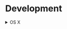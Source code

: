 # Development

<details>
  <summary>OS X</summary>

 - install [homebrew][link#homebrew]

    ```bash
    /bin/bash -c "$(curl -fsSL https://raw.githubusercontent.com/Homebrew/install/HEAD/install.sh)"
    ```

- install [qemu][link#qemu]

    ```bash
    brew install qemu
    ```
- install [vagrant][link#vagrant]

    ```bash
    brew install --cask vagrant && \
    brew install libiconv gcc libvirt
    ```

- update path 

    ```bash
    echo 'export PATH="/usr/local/opt/libiconv/bin:$PATH"' >> ~/.zshrc  && \
    echo 'export LDFLAGS="-L/usr/local/opt/libiconv/lib"' >> ~/.zshrc && \
    echo 'export CPPFLAGS="-I/usr/local/opt/libiconv/include"' >> ~/.zshrc && \
    echo 'export VAGRANT_DEFAULT_PROVIDER=kvm' >> ~/.zshrc
    ```

- install [vagrant-libvirt][link#vagrant-libvirt]

    1. find out `ruby version` 

    ```bash
    /opt/vagrant/embedded/bin/ruby --version
    ```

    2. install 

    ```bash
    CONFIGURE_ARGS='with-ldflags=-L/opt/vagrant/embedded/lib with-libvirt-include=/usr/local/include/libvirt with-libvirt-lib=/usr/local/lib' \
    GEM_HOME=~/.vagrant.d/gems/<YOUR RUBY VERSION HERE> \
    GEM_PATH=$GEM_HOME:/opt/vagrant/embedded/gems \
    PATH=/opt/vagrant/embedded/bin:$PATH \
    vagrant plugin install vagrant-libvirt
    ```

</details>

[link#homebrew]: https://brew.sh/
[link#qemu]: https://www.qemu.org/
[link#vagrant]: https://www.vagrantup.com/

[link#dart]: https://dart.dev/
[link#protobuf]: https://developers.google.com/protocol-buffers
[link#vagrant-libvirt]: https://lunar.computer/posts/vagrant-libvirt-macos/

